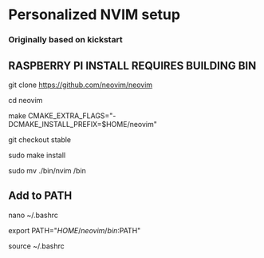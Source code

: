 # Personalized NVIM setup
### Originally based on kickstart


## RASPBERRY PI INSTALL REQUIRES BUILDING BIN ###
git clone https://github.com/neovim/neovim

cd neovim

make CMAKE_EXTRA_FLAGS="-DCMAKE_INSTALL_PREFIX=$HOME/neovim"

git checkout stable

sudo make install

sudo mv ./bin/nvim /bin

## Add to PATH

nano ~/.bashrc

export PATH="$HOME/neovim/bin:$PATH"

source ~/.bashrc

